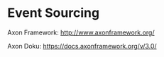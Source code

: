 # Event Sourcing

Axon Framework: http://www.axonframework.org/

Axon Doku: https://docs.axonframework.org/v/3.0/